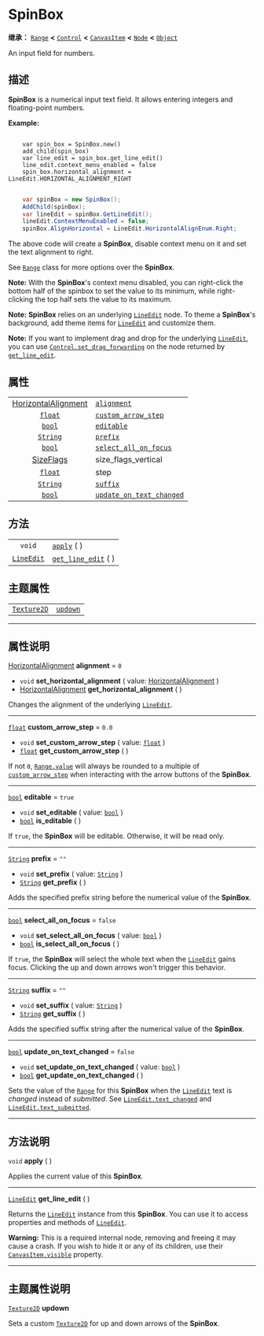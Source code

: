 <!-- ⚠ 请勿编辑本文件 ⚠ -->
<!-- 本文档使用脚本从 WeDot 引擎源码仓库生成。 -->
<!-- 生成脚本：https://github.com/WeDot-Engine/WeDot/tree/4.3/doc/tools/make_md.py； -->
<!-- 原文件：https://github.com/WeDot-Engine/WeDot/tree/4.3/doc/classes/SpinBox.xml。 -->

<div id="_class_spinbox"></div>

# SpinBox

**继承：** [`Range`](class_range.md) **<** [`Control`](class_control.md) **<** [`CanvasItem`](class_canvasitem.md) **<** [`Node`](class_node.md) **<** [`Object`](class_object.md)

An input field for numbers.

## 描述

**SpinBox** is a numerical input text field. It allows entering integers and floating-point numbers.

 **Example:** 



```gdscript

    var spin_box = SpinBox.new()
    add_child(spin_box)
    var line_edit = spin_box.get_line_edit()
    line_edit.context_menu_enabled = false
    spin_box.horizontal_alignment = LineEdit.HORIZONTAL_ALIGNMENT_RIGHT
```

```csharp

    var spinBox = new SpinBox();
    AddChild(spinBox);
    var lineEdit = spinBox.GetLineEdit();
    lineEdit.ContextMenuEnabled = false;
    spinBox.AlignHorizontal = LineEdit.HorizontalAlignEnum.Right;
```



The above code will create a **SpinBox**, disable context menu on it and set the text alignment to right.

See [`Range`](class_range.md) class for more options over the **SpinBox**.

 **Note:** With the **SpinBox**'s context menu disabled, you can right-click the bottom half of the spinbox to set the value to its minimum, while right-clicking the top half sets the value to its maximum.

 **Note:** **SpinBox** relies on an underlying [`LineEdit`](class_lineedit.md) node. To theme a **SpinBox**'s background, add theme items for [`LineEdit`](class_lineedit.md) and customize them.

 **Note:** If you want to implement drag and drop for the underlying [`LineEdit`](class_lineedit.md), you can use [`Control.set_drag_forwarding`](#class_control_method_set_drag_forwarding) on the node returned by [`get_line_edit`](#class_spinbox_method_get_line_edit).





## 属性

|||
|:-:|:--|
| [HorizontalAlignment](#enum_@globalscope_horizontalalignment) | [`alignment`](#class_spinbox_property_alignment)                           | ``0``                                                                      |
| [`float`](class_float.md)                                     | [`custom_arrow_step`](#class_spinbox_property_custom_arrow_step)           | ``0.0``                                                                    |
| [`bool`](class_bool.md)                                       | [`editable`](#class_spinbox_property_editable)                             | ``true``                                                                   |
| [`String`](class_string.md)                                   | [`prefix`](#class_spinbox_property_prefix)                                 | ``""``                                                                     |
| [`bool`](class_bool.md)                                       | [`select_all_on_focus`](#class_spinbox_property_select_all_on_focus)       | ``false``                                                                  |
| [SizeFlags](#enum_control_sizeflags)                          | size_flags_vertical                                                        | ``1`` (overrides [`Control`](#class_control_property_size_flags_vertical)) |
| [`float`](class_float.md)                                     | step                                                                       | ``1.0`` (overrides [`Range`](#class_range_property_step))                  |
| [`String`](class_string.md)                                   | [`suffix`](#class_spinbox_property_suffix)                                 | ``""``                                                                     |
| [`bool`](class_bool.md)                                       | [`update_on_text_changed`](#class_spinbox_property_update_on_text_changed) | ``false``                                                                  |

## 方法

|||
|:-:|:--|
| `void`                          | [`apply`](class_spinboxmd#class_spinbox_method_apply) ( )                 |
| [`LineEdit`](class_lineedit.md) | [`get_line_edit`](class_spinboxmd#class_spinbox_method_get_line_edit) ( ) |

## 主题属性

|||
|:-:|:--|
| [`Texture2D`](class_texture2d.md) | [`updown`](#class_spinbox_theme_icon_updown) |

<!-- rst-class:: classref-section-separator -->

---

## 属性说明

<div id="_class_spinbox_property_alignment"></div>

[HorizontalAlignment](#enum_@globalscope_horizontalalignment) **alignment** = ``0`` <div id="class_spinbox_property_alignment"></div>

- `void` **set_horizontal_alignment** ( value: [HorizontalAlignment](#enum_@globalscope_horizontalalignment) )
- [HorizontalAlignment](#enum_@globalscope_horizontalalignment) **get_horizontal_alignment** ( )

Changes the alignment of the underlying [`LineEdit`](class_lineedit.md).

<!-- rst-class:: classref-item-separator -->

---

<div id="_class_spinbox_property_custom_arrow_step"></div>

[`float`](class_float.md) **custom_arrow_step** = ``0.0`` <div id="class_spinbox_property_custom_arrow_step"></div>

- `void` **set_custom_arrow_step** ( value: [`float`](class_float.md) )
- [`float`](class_float.md) **get_custom_arrow_step** ( )

If not `0`, [`Range.value`](#class_range_property_value) will always be rounded to a multiple of [`custom_arrow_step`](#class_spinbox_property_custom_arrow_step) when interacting with the arrow buttons of the **SpinBox**.

<!-- rst-class:: classref-item-separator -->

---

<div id="_class_spinbox_property_editable"></div>

[`bool`](class_bool.md) **editable** = ``true`` <div id="class_spinbox_property_editable"></div>

- `void` **set_editable** ( value: [`bool`](class_bool.md) )
- [`bool`](class_bool.md) **is_editable** ( )

If `true`, the **SpinBox** will be editable. Otherwise, it will be read only.

<!-- rst-class:: classref-item-separator -->

---

<div id="_class_spinbox_property_prefix"></div>

[`String`](class_string.md) **prefix** = ``""`` <div id="class_spinbox_property_prefix"></div>

- `void` **set_prefix** ( value: [`String`](class_string.md) )
- [`String`](class_string.md) **get_prefix** ( )

Adds the specified prefix string before the numerical value of the **SpinBox**.

<!-- rst-class:: classref-item-separator -->

---

<div id="_class_spinbox_property_select_all_on_focus"></div>

[`bool`](class_bool.md) **select_all_on_focus** = ``false`` <div id="class_spinbox_property_select_all_on_focus"></div>

- `void` **set_select_all_on_focus** ( value: [`bool`](class_bool.md) )
- [`bool`](class_bool.md) **is_select_all_on_focus** ( )

If `true`, the **SpinBox** will select the whole text when the [`LineEdit`](class_lineedit.md) gains focus. Clicking the up and down arrows won't trigger this behavior.

<!-- rst-class:: classref-item-separator -->

---

<div id="_class_spinbox_property_suffix"></div>

[`String`](class_string.md) **suffix** = ``""`` <div id="class_spinbox_property_suffix"></div>

- `void` **set_suffix** ( value: [`String`](class_string.md) )
- [`String`](class_string.md) **get_suffix** ( )

Adds the specified suffix string after the numerical value of the **SpinBox**.

<!-- rst-class:: classref-item-separator -->

---

<div id="_class_spinbox_property_update_on_text_changed"></div>

[`bool`](class_bool.md) **update_on_text_changed** = ``false`` <div id="class_spinbox_property_update_on_text_changed"></div>

- `void` **set_update_on_text_changed** ( value: [`bool`](class_bool.md) )
- [`bool`](class_bool.md) **get_update_on_text_changed** ( )

Sets the value of the [`Range`](class_range.md) for this **SpinBox** when the [`LineEdit`](class_lineedit.md) text is *changed* instead of *submitted*. See [`LineEdit.text_changed`](#class_lineedit_signal_text_changed) and [`LineEdit.text_submitted`](#class_lineedit_signal_text_submitted).

<!-- rst-class:: classref-section-separator -->

---

## 方法说明

<div id="_class_spinbox_method_apply"></div>

`void` **apply** ( )<div id="class_spinbox_method_apply"></div>

Applies the current value of this **SpinBox**.

<!-- rst-class:: classref-item-separator -->

---

<div id="_class_spinbox_method_get_line_edit"></div>

[`LineEdit`](class_lineedit.md) **get_line_edit** ( )<div id="class_spinbox_method_get_line_edit"></div>

Returns the [`LineEdit`](class_lineedit.md) instance from this **SpinBox**. You can use it to access properties and methods of [`LineEdit`](class_lineedit.md).

 **Warning:** This is a required internal node, removing and freeing it may cause a crash. If you wish to hide it or any of its children, use their [`CanvasItem.visible`](#class_canvasitem_property_visible) property.

<!-- rst-class:: classref-section-separator -->

---

## 主题属性说明

<div id="_class_spinbox_theme_icon_updown"></div>

[`Texture2D`](class_texture2d.md) **updown** <div id="class_spinbox_theme_icon_updown"></div>

Sets a custom [`Texture2D`](class_texture2d.md) for up and down arrows of the **SpinBox**.

[^virtual]: 本方法通常需要用户覆盖才能生效。
[^const]: 本方法无副作用，不会修改该实例的任何成员变量。
[^vararg]: 本方法除了能接受在此处描述的参数外，还能够继续接受任意数量的参数。
[^constructor]: 本方法用于构造某个类型。
[^static]: 调用本方法无需实例，可直接使用类名进行调用。
[^operator]: 本方法描述的是使用本类型作为左操作数的有效运算符。
[^bitfield]: 这个值是由下列位标志构成位掩码的整数。
[^void]: 无返回值。
